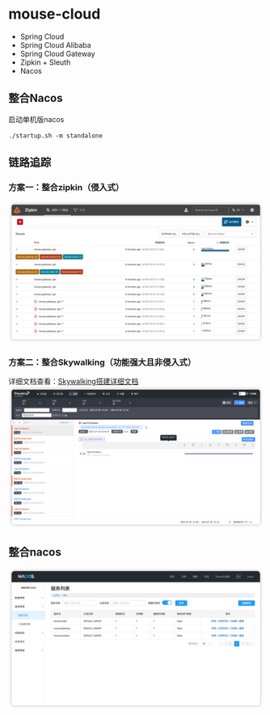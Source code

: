 # mouse-cloud

- Spring Cloud
- Spring Cloud Alibaba
- Spring Cloud Gateway
- Zipkin + Sleuth
- Nacos

## 整合Nacos

启动单机版nacos

```shell
./startup.sh -m standalone
```

## 链路追踪

### 方案一：整合zipkin（侵入式）

![img.png](document/zipkin/img.png)

### 方案二：整合Skywalking（功能强大且非侵入式）
详细文档查看：[Skywalking搭建详细文档](document/skywalking/skywalking.md)
![img.png](img.png)
## 整合nacos

![img.png](document/nacos/img.png)
